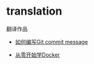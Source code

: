 # translation
翻译作品

- [如何编写Git commit message](https://github.com/UUID-XSH/translation/blob/master/how-to-write-a-git-commit-message.md)

- [从零开始学Docker](https://github.com/UUID-XSH/translation/blob/master/getting-started-with-docker.md)
